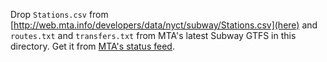 Drop `Stations.csv` from [http://web.mta.info/developers/data/nyct/subway/Stations.csv](here) and `routes.txt` and `transfers.txt` from MTA's latest Subway GTFS in this directory. Get it from [MTA's status feed](http://web.mta.info/developers/developer-data-terms.html).
